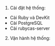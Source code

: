 1. Cài đặt hệ thống:
  - Cài Ruby và DevKit
  - Cài PostgreSQL
  - Cài rubycas-server
  
2. Vận hành hệ thống:
